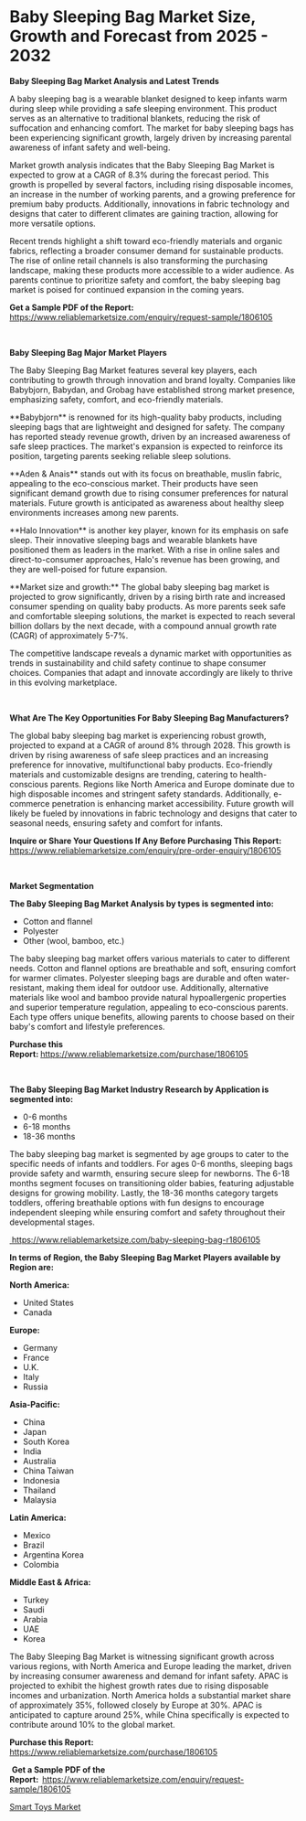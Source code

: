<p><h1>Baby Sleeping Bag Market Size, Growth and Forecast from 2025 - 2032</h1></p><p><strong>Baby Sleeping Bag Market Analysis and Latest Trends</strong></p>
<p><p>A baby sleeping bag is a wearable blanket designed to keep infants warm during sleep while providing a safe sleeping environment. This product serves as an alternative to traditional blankets, reducing the risk of suffocation and enhancing comfort. The market for baby sleeping bags has been experiencing significant growth, largely driven by increasing parental awareness of infant safety and well-being.</p><p>Market growth analysis indicates that the Baby Sleeping Bag Market is expected to grow at a CAGR of 8.3% during the forecast period. This growth is propelled by several factors, including rising disposable incomes, an increase in the number of working parents, and a growing preference for premium baby products. Additionally, innovations in fabric technology and designs that cater to different climates are gaining traction, allowing for more versatile options.</p><p>Recent trends highlight a shift toward eco-friendly materials and organic fabrics, reflecting a broader consumer demand for sustainable products. The rise of online retail channels is also transforming the purchasing landscape, making these products more accessible to a wider audience. As parents continue to prioritize safety and comfort, the baby sleeping bag market is poised for continued expansion in the coming years.</p></p>
<p><strong>Get a Sample PDF of the Report:&nbsp;</strong> <a href="https://www.reliablemarketsize.com/enquiry/request-sample/1806105?utm_campaign=2291&utm_medium=2&utm_source=Github&utm_content=ia&utm_term=07022025&utm_id=baby-sleeping-bag">https://www.reliablemarketsize.com/enquiry/request-sample/1806105</a></p>
<p>&nbsp;</p>
<p><strong>Baby Sleeping Bag Major Market Players</strong></p>
<p><p>The Baby Sleeping Bag Market features several key players, each contributing to growth through innovation and brand loyalty. Companies like Babybjorn, Babydan, and Grobag have established strong market presence, emphasizing safety, comfort, and eco-friendly materials. </p><p>**Babybjorn** is renowned for its high-quality baby products, including sleeping bags that are lightweight and designed for safety. The company has reported steady revenue growth, driven by an increased awareness of safe sleep practices. The market's expansion is expected to reinforce its position, targeting parents seeking reliable sleep solutions.</p><p>**Aden & Anais** stands out with its focus on breathable, muslin fabric, appealing to the eco-conscious market. Their products have seen significant demand growth due to rising consumer preferences for natural materials. Future growth is anticipated as awareness about healthy sleep environments increases among new parents.</p><p>**Halo Innovation** is another key player, known for its emphasis on safe sleep. Their innovative sleeping bags and wearable blankets have positioned them as leaders in the market. With a rise in online sales and direct-to-consumer approaches, Halo's revenue has been growing, and they are well-poised for future expansion.</p><p>**Market size and growth:** The global baby sleeping bag market is projected to grow significantly, driven by a rising birth rate and increased consumer spending on quality baby products. As more parents seek safe and comfortable sleeping solutions, the market is expected to reach several billion dollars by the next decade, with a compound annual growth rate (CAGR) of approximately 5-7%.</p><p>The competitive landscape reveals a dynamic market with opportunities as trends in sustainability and child safety continue to shape consumer choices. Companies that adapt and innovate accordingly are likely to thrive in this evolving marketplace.</p></p>
<p>&nbsp;</p>
<p><strong>What Are The Key Opportunities For Baby Sleeping Bag Manufacturers?</strong></p>
<p><p>The global baby sleeping bag market is experiencing robust growth, projected to expand at a CAGR of around 8% through 2028. This growth is driven by rising awareness of safe sleep practices and an increasing preference for innovative, multifunctional baby products. Eco-friendly materials and customizable designs are trending, catering to health-conscious parents. Regions like North America and Europe dominate due to high disposable incomes and stringent safety standards. Additionally, e-commerce penetration is enhancing market accessibility. Future growth will likely be fueled by innovations in fabric technology and designs that cater to seasonal needs, ensuring safety and comfort for infants.</p></p>
<p><strong>Inquire or Share Your Questions If Any Before Purchasing This Report:</strong> <a href="https://www.reliablemarketsize.com/enquiry/pre-order-enquiry/1806105?utm_campaign=2291&utm_medium=2&utm_source=Github&utm_content=ia&utm_term=07022025&utm_id=baby-sleeping-bag">https://www.reliablemarketsize.com/enquiry/pre-order-enquiry/1806105</a></p>
<p>&nbsp;</p>
<p><strong>Market Segmentation</strong></p>
<p><strong>The Baby Sleeping Bag Market Analysis by types is segmented into:</strong></p>
<p><ul><li>Cotton and flannel</li><li>Polyester</li><li>Other (wool, bamboo, etc.)</li></ul></p>
<p><p>The baby sleeping bag market offers various materials to cater to different needs. Cotton and flannel options are breathable and soft, ensuring comfort for warmer climates. Polyester sleeping bags are durable and often water-resistant, making them ideal for outdoor use. Additionally, alternative materials like wool and bamboo provide natural hypoallergenic properties and superior temperature regulation, appealing to eco-conscious parents. Each type offers unique benefits, allowing parents to choose based on their baby's comfort and lifestyle preferences.</p></p>
<p><strong>Purchase this Report:&nbsp;</strong><a href="https://www.reliablemarketsize.com/purchase/1806105?utm_campaign=2291&utm_medium=2&utm_source=Github&utm_content=ia&utm_term=07022025&utm_id=baby-sleeping-bag">https://www.reliablemarketsize.com/purchase/1806105</a></p>
<p>&nbsp;</p>
<p><strong>The Baby Sleeping Bag Market Industry Research by Application is segmented into:</strong></p>
<p><ul><li>0-6 months</li><li>6-18 months</li><li>18-36 months</li></ul></p>
<p><p>The baby sleeping bag market is segmented by age groups to cater to the specific needs of infants and toddlers. For ages 0-6 months, sleeping bags provide safety and warmth, ensuring secure sleep for newborns. The 6-18 months segment focuses on transitioning older babies, featuring adjustable designs for growing mobility. Lastly, the 18-36 months category targets toddlers, offering breathable options with fun designs to encourage independent sleeping while ensuring comfort and safety throughout their developmental stages.</p></p>
<p><a href="https://www.reliablemarketsize.com/baby-sleeping-bag-r1806105?utm_campaign=2291&utm_medium=2&utm_source=Github&utm_content=ia&utm_term=07022025&utm_id=baby-sleeping-bag">&nbsp;https://www.reliablemarketsize.com/baby-sleeping-bag-r1806105</a></p>
<p><strong>In terms of Region, the Baby Sleeping Bag Market Players available by Region are:</strong></p>
<p>
    <p> <strong> North America: </strong>
        <ul>
            <li>United States</li>
            <li>Canada</li>
        </ul>
        </p> 
    <p> <strong> Europe: </strong>
        <ul>
            <li>Germany</li>
            <li>France</li>
            <li>U.K.</li>
            <li>Italy</li>
            <li>Russia</li>
        </ul>
        </p> 
    <p> <strong> Asia-Pacific: </strong>
        <ul>
            <li>China</li>
            <li>Japan</li>
            <li>South Korea</li>
            <li>India</li>
            <li>Australia</li>
            <li>China Taiwan</li>
            <li>Indonesia</li>
            <li>Thailand</li>
            <li>Malaysia</li>
        </ul>
        </p> 
    <p> <strong> Latin America: </strong>
        <ul>
            <li>Mexico</li>
            <li>Brazil</li>
            <li>Argentina Korea</li>
            <li>Colombia</li>
        </ul>
        </p> 
    <p> <strong> Middle East & Africa: </strong>
        <ul>
            <li>Turkey</li>
            <li>Saudi</li>
            <li>Arabia</li>
            <li>UAE</li>
            <li>Korea</li>
        </ul>
    </p>
    </p>
<p><p>The Baby Sleeping Bag Market is witnessing significant growth across various regions, with North America and Europe leading the market, driven by increasing consumer awareness and demand for infant safety. APAC is projected to exhibit the highest growth rates due to rising disposable incomes and urbanization. North America holds a substantial market share of approximately 35%, followed closely by Europe at 30%. APAC is anticipated to capture around 25%, while China specifically is expected to contribute around 10% to the global market.</p></p>
<p><strong>Purchase this Report: </strong><a href="https://www.reliablemarketsize.com/purchase/1806105?utm_campaign=2291&utm_medium=2&utm_source=Github&utm_content=ia&utm_term=07022025&utm_id=baby-sleeping-bag">https://www.reliablemarketsize.com/purchase/1806105</a></p>
<p>&nbsp;<strong>Get a Sample PDF of the Report:&nbsp;&nbsp;</strong><a href="https://www.reliablemarketsize.com/enquiry/request-sample/1806105?utm_campaign=2291&utm_medium=2&utm_source=Github&utm_content=ia&utm_term=07022025&utm_id=baby-sleeping-bag">https://www.reliablemarketsize.com/enquiry/request-sample/1806105</a></p>
<p><strong></strong></p>
<p><p><a href="https://github.com/locarol73/Market-Research-Report-List-1/blob/main/smart-toys-market.md?utm_campaign=2291&utm_medium=2&utm_source=Github&utm_content=ia&utm_term=07022025&utm_id=baby-sleeping-bag">Smart Toys Market</a></p></p>